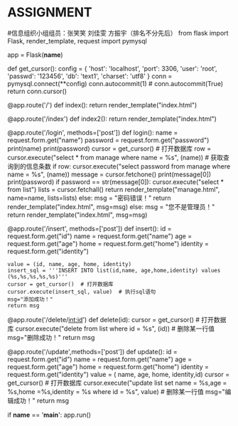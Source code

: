 # ASSIGNMENT
#信息组织小组组员：张笑笑 刘佳雯 方振宇（排名不分先后）
from flask import Flask, render_template, request
import pymysql

app = Flask(__name__)


def get_cursor():
    config = {
        'host': 'localhost',
        'port': 3306,
        'user': 'root',
        'passwd': '123456',
        'db': 'text1',
        'charset': 'utf8'
    }
    conn = pymysql.connect(**config)
    conn.autocommit(1)  # conn.autocommit(True)
    return conn.cursor()


@app.route('/')
def index():
    return render_template("index.html")

@app.route('/index')
def index2():
    return render_template("index.html")

@app.route('/login', methods=['post'])
def login():
    name = request.form.get("name")
    password = request.form.get("password")
    print(name)
    print(password)
    cursor = get_cursor()  # 打开数据库
    row = cursor.execute("select * from manage where name = %s", (name))  # 获取查询到的信息条数
    if row:
        cursor.execute("select password from manage where name = %s", (name))
        message = cursor.fetchone()
        print(message[0])
        print(password)
        if password == str(message[0]):
            cursor.execute("select * from list")
            lists = cursor.fetchall()
            return render_template("manage.html", name=name, lists=lists)
        else:
            msg = "密码错误！"
            return render_template("index.html", msg=msg)
    else:
        msg = "您不是管理员！"
        return render_template("index.html", msg=msg)


@app.route('/insert', methods=['post'])
def insert():
    id = request.form.get("id")
    name = request.form.get("name")
    age = request.form.get("age")
    home = request.form.get("home")
    identity = request.form.get("identity")

    value = (id, name, age, home, identity)
    insert_sql = '''INSERT INTO list(id,name, age,home,identity) values (%s,%s,%s,%s,%s)'''
    cursor = get_cursor()  # 打开数据库
    cursor.execute(insert_sql, value)  # 执行sql语句
    msg="添加成功！"
    return msg


@app.route('/delete/<int:id>')
def delete(id):
    cursor = get_cursor()  # 打开数据库
    cursor.execute("delete from list where id = %s", (id))  # 删除某一行值
    msg="删除成功！"
    return msg


@app.route('/update',methods=['post'])
def update():
    id = request.form.get("id")
    name = request.form.get("name")
    age = request.form.get("age")
    home = request.form.get("home")
    identity = request.form.get("identity")
    value = ( name, age, home, identity,id)
    cursor = get_cursor()  # 打开数据库
    cursor.execute("update list set name = %s,age = %s,home =%s,identity = %s  where id = %s", value)  # 删除某一行值
    msg="编辑成功！"
    return msg


if __name__ == '__main__':
    app.run()
